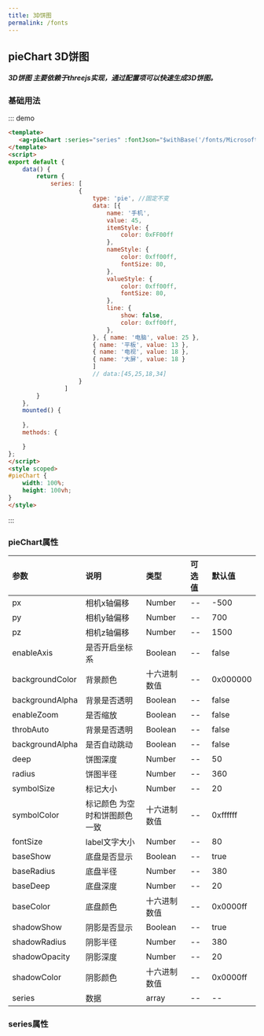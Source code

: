 ```yaml
---
title: 3D饼图
permalink: /fonts
---
```


## pieChart 3D饼图
##### 3D饼图 主要依赖于threejs实现，通过配置项可以快速生成3D饼图。

### 基础用法
::: demo
``` html
<template>
   <ag-pieChart :series="series" :fontJson="$withBase('/fonts/Microsoft _YaHei_Regular.json')"></ag-pieChart>
</template>
<script>
export default {
    data() {
        return {
            series: [
                    {
                        type: 'pie', //固定不变
                        data: [{
                            name: '手机',
                            value: 45,
                            itemStyle: {
                                color: 0xFF00ff
                            },
                            nameStyle: {
                                color: 0xff00ff,
                                fontSize: 80,
                            },
                            valueStyle: {
                                color: 0xff00ff,
                                fontSize: 80,
                            },
                            line: {
                                show: false,
                                color: 0xff00ff,
                            },
                        }, { name: '电脑', value: 25 },
                        { name: '平板', value: 13 },
                        { name: '电视', value: 18 },
                        { name: '大屏', value: 18 }
                        ]
                        // data:[45,25,18,34]
                    }
                ]
        }
    },
    mounted() {
        
    },
    methods: {

    }
};
</script>
<style scoped>
#pieChart {
    width: 100%;
    height: 100vh;
}
</style>
```

:::


### pieChart属性
|参数|说明| 类型|可选值|默认值|
|:-|:-|:-|:-|:-|
| px | 相机x轴偏移 | Number | -- | -500 |
| py | 相机y轴偏移 | Number | -- | 700 |
| pz | 相机z轴偏移 | Number | -- | 1500 |
| enableAxis | 是否开启坐标系 | Boolean | -- | false |
| backgroundColor | 背景颜色 | 十六进制数值 | -- | 0x000000 |
| backgroundAlpha | 背景是否透明 | Boolean | -- | false |
| enableZoom | 是否缩放 | Boolean | -- | false |
| throbAuto | 背景是否透明 | Boolean | -- | false |
| backgroundAlpha | 是否自动跳动 | Boolean | -- | false |
| deep | 饼图深度 | Number | -- | 50 |
| radius | 饼图半径 | Number | -- | 360 |
| symbolSize | 标记大小 | Number | -- | 20 |
| symbolColor | 标记颜色 为空时和饼图颜色一致 | 十六进制数值 | -- | 0xffffff|
| fontSize | label文字大小 | Number | -- | 80 |
| baseShow | 底盘是否显示 | Boolean | -- | true |
| baseRadius | 底盘半径 | Number | -- | 380 |
| baseDeep | 底盘深度 | Number | -- | 20 |
| baseColor | 底盘颜色 | 十六进制数值 | -- | 0x0000ff |
| shadowShow | 阴影是否显示 | Boolean | -- | true |
| shadowRadius | 阴影半径 | Number | -- | 380 |
| shadowOpacity | 阴影深度 | Number | -- | 20 |
| shadowColor | 阴影颜色 | 十六进制数值 | -- | 0x0000ff |
| series | 数据 | array | -- | -- |

### series属性

